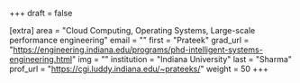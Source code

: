+++
draft = false

[extra]
area = "Cloud Computing, Operating Systems, Large-scale performance engineering"
email = ""
first = "Prateek"
grad_url = "https://engineering.indiana.edu/programs/phd-intelligent-systems-engineering.html"
img = ""
institution = "Indiana University"
last = "Sharma"
prof_url = "https://cgi.luddy.indiana.edu/~prateeks/"
weight = 50
+++